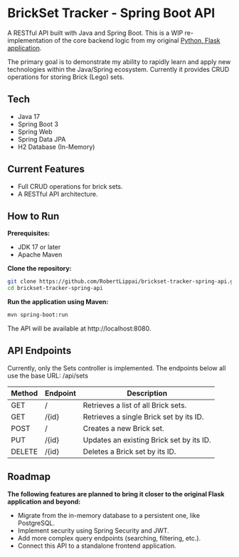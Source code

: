 # BrickSet Tracker - Spring Boot API

A RESTful API built with Java and Spring Boot. This is a WIP re-implementation of the core backend logic from my original [Python, Flask application](https://github.com/RobertLippai/brickset_tracker).

The primary goal is to demonstrate my ability to rapidly learn and apply new technologies within the Java/Spring ecosystem. Currently it provides CRUD operations for storing Brick (Lego) sets.

## Tech
- Java 17
- Spring Boot 3
- Spring Web
- Spring Data JPA
- H2 Database (In-Memory)

## Current Features
- Full CRUD operations for brick sets.
- A RESTful API architecture.

## How to Run
**Prerequisites:**
- JDK 17 or later
- Apache Maven

**Clone the repository:**
```bash
git clone https://github.com/RobertLippai/brickset-tracker-spring-api.git
cd brickset-tracker-spring-api
```

**Run the application using Maven:**
```bash
mvn spring-boot:run
```

The API will be available at http://localhost:8080.

## API Endpoints
Currently, only the Sets controller is implemented. 
The endpoints below all use the base URL: /api/sets


| Method | Endpoint | Description                              |
|--------|----------|------------------------------------------|
| GET    | /        | Retrieves a list of all Brick sets.      |
| GET    | /{id}    | Retrieves a single Brick set by its ID.  |
| POST   | /        | Creates a new Brick set.                 |
| PUT    | /{id}    | Updates an existing Brick set by its ID. |
| DELETE | /{id}    | Deletes a Brick set by its ID.           |


## Roadmap
**The following features are planned to bring it closer to the original Flask application and beyond:**
- Migrate from the in-memory database to a persistent one, like PostgreSQL.
- Implement security using Spring Security and JWT.
- Add more complex query endpoints (searching, filtering, etc.).
- Connect this API to a standalone frontend application.